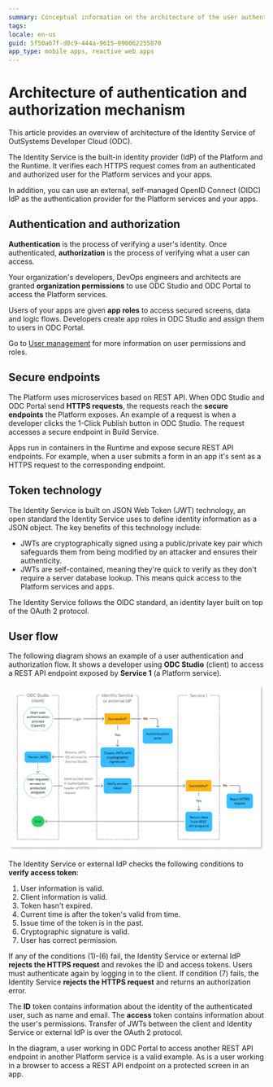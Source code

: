```yaml
---
summary: Conceptual information on the architecture of the user authentication and authorization flow of the Identity Service of OutSystems Developer Cloud. 
tags: 
locale: en-us
guid: 5f50a67f-d8c9-444a-9615-090062255870
app_type: mobile apps, reactive web apps
---
```


# Architecture of authentication and authorization mechanism

This article provides an overview of architecture of the Identity Service of OutSystems Developer Cloud (ODC).

The Identity Service is the built-in identity provider (IdP) of the Platform and the Runtime. It verifies each HTTPS request comes from an authenticated and authorized user for the Platform services and your apps.

In addition, you can use an external, self-managed OpenID Connect (OIDC) IdP as the authentication provider for the Platform services and your apps. 

## Authentication and authorization

**Authentication** is the process of verifying a user's identity. Once authenticated, **authorization** is the process of verifying what a user can access.

Your organization's developers, DevOps engineers and architects are granted **organization permissions** to use ODC Studio and ODC Portal to access the Platform services.

Users of your apps are given **app roles** to access secured screens, data and logic flows. Developers create app roles in ODC Studio and assign them to users in ODC Portal. 

Go to [User management](../user-management/intro.md) for more information on user permissions and roles.

## Secure endpoints

The Platform uses microservices based on REST API. When ODC Studio and ODC Portal send **HTTPS requests**, the requests reach the **secure endpoints** the Platform exposes. An example of a request is when a developer clicks the 1-Click Publish button in ODC Studio. The request accesses a secure endpoint in Build Service.

Apps run in containers in the Runtime and expose secure REST API endpoints. For example, when a user submits a form in an app it's sent as a HTTPS request to the corresponding endpoint.

## Token technology

The Identity Service is built on JSON Web Token (JWT) technology, an open standard the Identity Service uses to define identity information as a JSON object. The key benefits of this technology include: 

* JWTs are cryptographically signed using a public/private key pair which safeguards them from being modified by an attacker and ensures their authenticity.
* JWTs are self-contained, meaning they're quick to verify as they don't require a server database lookup. This means quick access to the Platform services and apps.

The Identity Service follows the OIDC standard, an identity layer built on top of the OAuth 2 protocol.

## User flow

The following diagram shows an example of a user authentication and authorization flow. It shows a developer using **ODC Studio** (client) to access a REST API endpoint exposed by **Service 1** (a Platform service).

![Identity flow](images/identity-flow-authorization-diag.png)

The Identity Service or external IdP checks the following conditions to **verify access token**:

1. User information is valid.
1. Client information is valid.
1. Token hasn't expired.
1. Current time is after the token's valid from time.
1. Issue time of the token is in the past.
1. Cryptographic signature is valid.
1. User has correct permission.

If any of the conditions (1)-(6) fail, the Identity Service or external IdP **rejects the HTTPS request** and revokes the ID and access tokens. Users must authenticate again by logging in to the client. If condition (7) fails, the Identity Service **rejects the HTTPS request** and returns an authorization error.

The **ID** token contains information about the identity of the authenticated user, such as name and email. The **access** token contains information about the user's permissions. Transfer of JWTs between the client and Identity Service or external IdP is over the OAuth 2 protocol.

In the diagram, a user working in ODC Portal to access another REST API endpoint in another Platform service is a valid example. As is a user working in a browser to access a REST API endpoint on a protected screen in an app.
